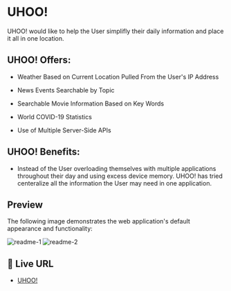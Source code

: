 # UHOO!

UHOO! would like to help the User simplifly their daily information and place it all in one location.

## UHOO! Offers:

* Weather Based on Current Location Pulled From the User's IP Address

* News Events Searchable by Topic

* Searchable Movie Information Based on Key Words

* World COVID-19 Statistics

* Use of Multiple Server-Side APIs

## UHOO! Benefits:

* Instead of the User overloading themselves with multiple applications throughout their day and using excess device memory. UHOO! has tried centeralize all the information the User may need in one application.

## Preview

The following image demonstrates the web application's default appearance and functionality:

![readme-1](https://user-images.githubusercontent.com/88262115/152728176-56c4b5d5-5004-4ca1-ba8a-7235bb3f45e3.jpg)
![readme-2](https://user-images.githubusercontent.com/88262115/152728177-f3f28f3f-557b-41a2-b05c-621191b5e897.jpg)

## 📝 Live URL

* [UHOO!](https://kcaseychamberlain.github.io/uhoo/)
